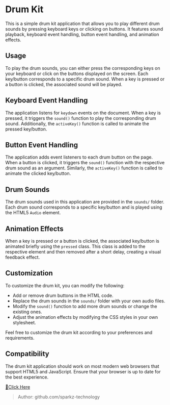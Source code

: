 # Drum Kit

This is a simple drum kit application that allows you to play different drum sounds by pressing keyboard keys or clicking on buttons. It features sound playback, keyboard event handling, button event handling, and animation effects.

## Usage

To play the drum sounds, you can either press the corresponding keys on your keyboard or click on the buttons displayed on the screen. Each key/button corresponds to a specific drum sound. When a key is pressed or a button is clicked, the associated sound will be played.

## Keyboard Event Handling

The application listens for `keydown` events on the document. When a key is pressed, it triggers the `sound()` function to play the corresponding drum sound. Additionally, the `activeKey()` function is called to animate the pressed key/button.

## Button Event Handling

The application adds event listeners to each drum button on the page. When a button is clicked, it triggers the `sound()` function with the respective drum sound as an argument. Similarly, the `activeKey()` function is called to animate the clicked key/button.

## Drum Sounds

The drum sounds used in this application are provided in the `sounds/` folder. Each drum sound corresponds to a specific key/button and is played using the HTML5 `Audio` element.

## Animation Effects

When a key is pressed or a button is clicked, the associated key/button is animated briefly using the `pressed` class. This class is added to the respective element and then removed after a short delay, creating a visual feedback effect.

## Customization

To customize the drum kit, you can modify the following:

- Add or remove drum buttons in the HTML code.
- Replace the drum sounds in the `sounds/` folder with your own audio files.
- Modify the `sound()` function to add more drum sounds or change the existing ones.
- Adjust the animation effects by modifying the CSS styles in your own stylesheet.

Feel free to customize the drum kit according to your preferences and requirements.

## Compatibility

The drum kit application should work on most modern web browsers that support HTML5 and JavaScript. Ensure that your browser is up to date for the best experience.


 [🚀Click Here](https://sparkz-technology.github.io/drumkit/) 
> Author: github.com/sparkz-technology
